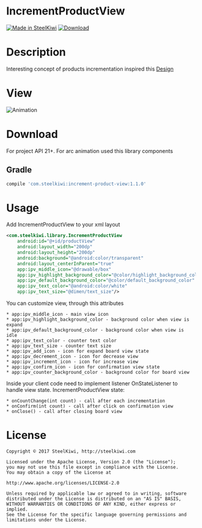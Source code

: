 # IncrementProductView

[![Made in SteelKiwi](https://github.com/steelkiwi/IncrementProductView/blob/master/assets/made_in_steelkiwi.png)](http://steelkiwi.com/blog/)
[ ![Download](https://api.bintray.com/packages/soulyaroslav/maven/increment-product-view/images/download.svg) ](https://bintray.com/soulyaroslav/maven/increment-product-view/_latestVersion)

# Description

Interesting concept of products incrementation inspired this [Design](https://dribbble.com/shots/1769468-Product-Animation)

# View

![Animation](https://github.com/steelkiwi/IncrementProductView/blob/master/assets/animation.gif)

# Download

For project API 21+.
For arc animation used this library components [](https://github.com/asyl/ArcAnimator)

## Gradle

```gradle
compile 'com.steelkiwi:increment-product-view:1.1.0'
```

# Usage

Add IncrementProductView to your xml layout

```xml
<com.steelkiwi.library.IncrementProductView
    android:id="@+id/productView"
    android:layout_width="200dp"
    android:layout_height="200dp"
    android:background="@android:color/transparent"
    android:layout_centerInParent="true"
    app:ipv_middle_icon="@drawable/box"
    app:ipv_highlight_background_color="@color/highlight_background_color"
    app:ipv_default_background_color="@color/default_background_color"
    app:ipv_text_color="@android:color/white"
    app:ipv_text_size="@dimen/text_size"/>
```

You can customize view, through this attributes

    * app:ipv_middle_icon - main view icon
    * app:ipv_highlight_background_color - background color when view is expand
    * app:ipv_default_background_color - background color when view is idle
    * app:ipv_text_color - counter text color
    * app:ipv_text_size - counter text size
    * app:ipv_add_icon - icon for expand board view state
    * app:ipv_decrement_icon - icon for decrease view
    * app:ipv_increment_icon - icon for increase view
    * app:ipv_confirm_icon - icon for confirmation view state
    * app:ipv_counter_background_color - background color for board view

Inside your client code need to implement listener OnStateListener to handle view state.
IncrementProductView state:

    * onCountChange(int count) - call after each incrementation
    * onConfirm(int count) - call after click on confirmation view
    * onClose() - call after closing board view



# License

```
Copyright © 2017 SteelKiwi, http://steelkiwi.com

Licensed under the Apache License, Version 2.0 (the "License");
you may not use this file except in compliance with the License.
You may obtain a copy of the License at

http://www.apache.org/licenses/LICENSE-2.0

Unless required by applicable law or agreed to in writing, software
distributed under the License is distributed on an "AS IS" BASIS,
WITHOUT WARRANTIES OR CONDITIONS OF ANY KIND, either express or implied.
See the License for the specific language governing permissions and
limitations under the License.
```
